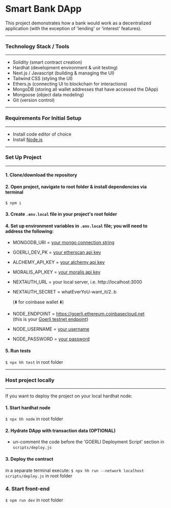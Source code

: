 # Smart Bank DApp

This project demonstrates how a bank would work as a decentralized application (with the exception of 'lending' or 'interest' features).

---

### Technology Stack / Tools

---

- Solidity (smart contract creation)
- Hardhat (development environment & unit testing)
- Next.js / Javascript (building & managing the UI)
- Tailwind CSS (styling the UI)
- Ethers.js (connecting UI to blockchain for interactions)
- MongoDB (storing all wallet addresses that have accessed the DApp)
- Mongoose (object data modeling)
- Git (version control)

---

### Requirements For Initial Setup

---

- Install code editor of choice
- Install [Node.js](https://nodejs.org/en/)

---

### Set Up Project

---

#### 1. Clone/download the repository

#### 2. Open project, navigate to root folder & install dependencies via terminal

`$ npm i`

#### 3. Create `.env.local` file in your project's root folder

#### 4. Set up environment variables in `.env.local` file; you will need to address the following:

- MONGODB_URI = [your mongo connection string](https://www.mongodb.com/)
- GOERLI_DEV_PK = [your etherscan api key](https://etherscan.io/)
- ALCHEMY_API_KEY = [your alchemy api key](https://www.alchemy.com/)
- MORALIS_API_KEY = [your moralis api key](https://moralis.io/)
- NEXTAUTH_URL = your local server, i.e. http://localhost:3000
- NEXTAUTH_SECRET = whatEverYoU-want_it/2..b<br>

  (⬇️ for coinbase wallet ⬇️)

- NODE_ENDPOINT = https://goerli.ethereum.coinbasecloud.net <br>(this is your [Goerli testnet endpoint](https://docs.cloud.coinbase.com/node/docs/node-features))
- NODE_USERNAME = [your username](https://docs.cloud.coinbase.com/node/docs/ethersjs)
- NODE_PASSWORD = [your password](https://docs.cloud.coinbase.com/node/docs/ethersjs)

#### 5. Run tests

`$ npx hh test` in root folder

---

### Host project locally

---

If you want to deploy the project on your local hardhat node:

#### 1. Start hardhat node

`$ npx hh node` in root folder

#### 2. Hydrate DApp with transaction data (OPTIONAL)

- un-comment the code before the 'GOERLI Deployment Script' section in `scripts/deploy.js`

#### 3. Deploy the contract

in a separate terminal execute: `$ npx hh run --network localhost scripts/deploy.js` in root folder

### 4. Start front-end

`$ npm run dev` in root folder
